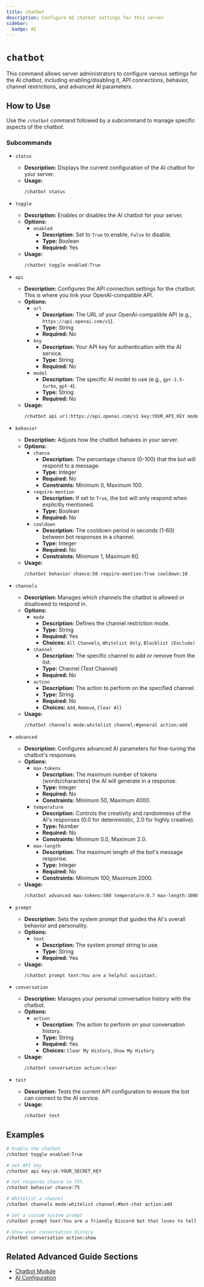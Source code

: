 ```yaml
---
title: chatbot
description: Configure AI chatbot settings for this server
sidebar:
  badge: AI
---
```


# `chatbot`

This command allows server administrators to configure various settings for the AI chatbot, including enabling/disabling it, API connections, behavior, channel restrictions, and advanced AI parameters.

## How to Use

Use the `/chatbot` command followed by a subcommand to manage specific aspects of the chatbot.

### Subcommands

*   `status`
    *   **Description:** Displays the current configuration of the AI chatbot for your server.
    *   **Usage:**
        ```sh
        /chatbot status
        ```

*   `toggle`
    *   **Description:** Enables or disables the AI chatbot for your server.
    *   **Options:**
        *   `enabled`
            *   **Description:** Set to `True` to enable, `False` to disable.
            *   **Type:** Boolean
            *   **Required:** Yes
    *   **Usage:**
        ```sh
        /chatbot toggle enabled:True
        ```

*   `api`
    *   **Description:** Configures the API connection settings for the chatbot. This is where you link your OpenAI-compatible API.
    *   **Options:**
        *   `url`
            *   **Description:** The URL of your OpenAI-compatible API (e.g., `https://api.openai.com/v1`).
            *   **Type:** String
            *   **Required:** No
        *   `key`
            *   **Description:** Your API key for authentication with the AI service.
            *   **Type:** String
            *   **Required:** No
        *   `model`
            *   **Description:** The specific AI model to use (e.g., `gpt-3.5-turbo`, `gpt-4`).
            *   **Type:** String
            *   **Required:** No
    *   **Usage:**
        ```sh
        /chatbot api url:https://api.openai.com/v1 key:YOUR_API_KEY model:gpt-3.5-turbo
        ```

*   `behavior`
    *   **Description:** Adjusts how the chatbot behaves in your server.
    *   **Options:**
        *   `chance`
            *   **Description:** The percentage chance (0-100) that the bot will respond to a message.
            *   **Type:** Integer
            *   **Required:** No
            *   **Constraints:** Minimum 0, Maximum 100.
        *   `require-mention`
            *   **Description:** If set to `True`, the bot will only respond when explicitly mentioned.
            *   **Type:** Boolean
            *   **Required:** No
        *   `cooldown`
            *   **Description:** The cooldown period in seconds (1-60) between bot responses in a channel.
            *   **Type:** Integer
            *   **Required:** No
            *   **Constraints:** Minimum 1, Maximum 60.
    *   **Usage:**
        ```sh
        /chatbot behavior chance:50 require-mention:True cooldown:10
        ```

*   `channels`
    *   **Description:** Manages which channels the chatbot is allowed or disallowed to respond in.
    *   **Options:**
        *   `mode`
            *   **Description:** Defines the channel restriction mode.
            *   **Type:** String
            *   **Required:** Yes
            *   **Choices:** `All Channels`, `Whitelist Only`, `Blacklist (Exclude)`
        *   `channel`
            *   **Description:** The specific channel to add or remove from the list.
            *   **Type:** Channel (Text Channel)
            *   **Required:** No
        *   `action`
            *   **Description:** The action to perform on the specified channel.
            *   **Type:** String
            *   **Required:** No
            *   **Choices:** `Add`, `Remove`, `Clear All`
    *   **Usage:**
        ```sh
        /chatbot channels mode:whitelist channel:#general action:add
        ```

*   `advanced`
    *   **Description:** Configures advanced AI parameters for fine-tuning the chatbot's responses.
    *   **Options:**
        *   `max-tokens`
            *   **Description:** The maximum number of tokens (words/characters) the AI will generate in a response.
            *   **Type:** Integer
            *   **Required:** No
            *   **Constraints:** Minimum 50, Maximum 4000.
        *   `temperature`
            *   **Description:** Controls the creativity and randomness of the AI's responses (0.0 for deterministic, 2.0 for highly creative).
            *   **Type:** Number
            *   **Required:** No
            *   **Constraints:** Minimum 0.0, Maximum 2.0.
        *   `max-length`
            *   **Description:** The maximum length of the bot's message response.
            *   **Type:** Integer
            *   **Required:** No
            *   **Constraints:** Minimum 100, Maximum 2000.
    *   **Usage:**
        ```sh
        /chatbot advanced max-tokens:500 temperature:0.7 max-length:1000
        ```

*   `prompt`
    *   **Description:** Sets the system prompt that guides the AI's overall behavior and personality.
    *   **Options:**
        *   `text`
            *   **Description:** The system prompt string to use.
            *   **Type:** String
            *   **Required:** Yes
    *   **Usage:**
        ```sh
        /chatbot prompt text:You are a helpful assistant.
        ```

*   `conversation`
    *   **Description:** Manages your personal conversation history with the chatbot.
    *   **Options:**
        *   `action`
            *   **Description:** The action to perform on your conversation history.
            *   **Type:** String
            *   **Required:** Yes
            *   **Choices:** `Clear My History`, `Show My History`
    *   **Usage:**
        ```sh
        /chatbot conversation action:clear
        ```

*   `test`
    *   **Description:** Tests the current API configuration to ensure the bot can connect to the AI service.
    *   **Usage:**
        ```sh
        /chatbot test
        ```

## Examples

```sh
# Enable the chatbot
/chatbot toggle enabled:True

# Set API key
/chatbot api key:sk-YOUR_SECRET_KEY

# Set response chance to 75%
/chatbot behavior chance:75

# Whitelist a channel
/chatbot channels mode:whitelist channel:#bot-chat action:add

# Set a custom system prompt
/chatbot prompt text:You are a friendly Discord bot that loves to tell jokes.

# Show your conversation history
/chatbot conversation action:show
```

## Related Advanced Guide Sections

*   [Chatbot Module](/advanced-guide/ai/chatbot_module)
*   [AI Configuration](/advanced-guide/ai/configuration)